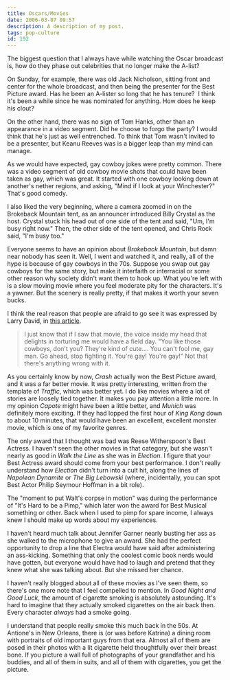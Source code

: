 ```yaml
---
title: Oscars/Movies
date: 2006-03-07 09:57
description: A description of my post.
tags: pop-culture
id: 192
---
```

The biggest question that I always have while watching the Oscar broadcast is, how do they phase out celebrities that no longer make the A-list?

On Sunday, for example, there was old Jack Nicholson, sitting front and center for the whole broadcast, and then being the presenter for the Best Picture award.  Has he been an A-lister so long that he has tenure?  <span class="spanEndPreview">&nbsp;</span>I think it's been a while since he was nominated for anything.  How does he keep his clout?

On the other hand, there was no sign of Tom Hanks, other than an appearance in a video segment.  Did he choose to forgo the party?  I would think that he's just as well entrenched.  To think that Tom wasn't invited to be a presenter, but Keanu Reeves was is a bigger leap than my mind can manage.

As we would have expected, gay cowboy jokes were pretty common.  There was a video segment of old cowboy movie shots that could have been taken as gay, which was great.  It started with one cowboy looking down at another's nether regions, and asking, "Mind if I look at your Winchester?"  That's good comedy.

I also liked the very beginning, where a camera zoomed in on the Brokeback Mountain tent, as an announcer introduced Billy Crystal as the host.  Crystal stuck his head out of one side of the tent and said, "Um, I'm busy right now."  Then, the other side of the tent opened, and Chris Rock said, "I'm busy too."

Everyone seems to have an opinion about <i>Brokeback Mountain</i>, but damn near nobody has seen it.  Well, I went and watched it, and really, all of the hype is because of gay cowboys in the 70s.  Suppose you swap out gay cowboys for the same story, but make it interfaith or interracial or some other reason why society didn't want them to hook up.  What you're left with is a slow moving movie where you feel moderate pity for the characters.  It's a yawner.  But the scenery is really pretty, if that makes it worth your seven bucks.

I think the real reason that people are afraid to go see it was expressed by Larry David, in <a href="http://select.nytimes.com/gst/abstract.html?res=F50917FA3B540C728CDDA80894DE404482" target="_blank">this article</a>.

<blockquote>I just know that if I saw that movie, the voice inside my head that delights in torturing me would have a field day.  "You like those cowboys, don't you?  They're kind of cute....  You can't fool me, gay man.  Go ahead, stop fighting it.  You're gay!  You're gay!"  Not that there's anything wrong with it.</blockquote>

As you certainly know by now, <i>Crash</i> actually won the Best Picture award, and it was a far better movie.  It was pretty interesting, written from the template of <i>Traffic</i>, which was better yet.  I do like movies where a lot of stories are loosely tied together.  It makes you pay attention a little more.  In my opinion <i>Capote</i> might have been a little better, and <i>Munich</i> was definitely more exciting.  If they had lopped the first hour of <i>King Kong</i> down to about 10 minutes, that would have been an excellent, excellent monster movie, which is one of my favorite genres.

The only award that I thought was bad was Reese Witherspoon's Best Actress.  I haven't seen the other movies in that category, but she wasn't nearly as good in <i>Walk the Line</i> as she was in <i>Election</i>.  I figure that your Best Actress award should come from your best performance.  I don't really understand how <i>Election</i> didn't turn into a cult hit, along the lines of <i>Napolean Dynamite</i> or <i>The Big Lebowski</i> (where, incidentally, you can spot Best Actor Philip Seymour Hoffman in a bit role).

The "moment to put Walt's corpse in motion" was during the performance of "It's Hard to be a Pimp," which later won the award for Best Musical something or other.  Back when I used to pimp for spare income, I always knew I should make up words about my experiences.

I haven't heard much talk about Jennifer Garner nearly busting her ass as she walked to the microphone to give an award.  She had the perfect opportunity to drop a line that Electra would have said after administering an ass-kicking.  Something that only the coolest comic book nerds would have gotten, but everyone would have had to laugh and pretend that they knew what she was talking about.  But she missed her chance.

I haven't really blogged about all of these movies as I've seen them, so there's one more note that I feel compelled to mention.  In <i>Good Night and Good Luck</i>, the amount of cigarette smoking is absolutely astounding.  It's hard to imagine that they actually smoked cigarettes on the air back then.  Every character <i>always</i> had a smoke going.

I understand that people really smoke this much back in the 50s.  At Antione's in New Orleans, there is (or was before Katrina) a dining room with portraits of old important guys from that era.  Almost all of them are posed in their photos with a lit cigarette held thoughtfully over their breast bone.  If you picture a wall full of photographs of your grandfather and his buddies, and all of them in suits, and all of them with cigarettes, you get the picture.  